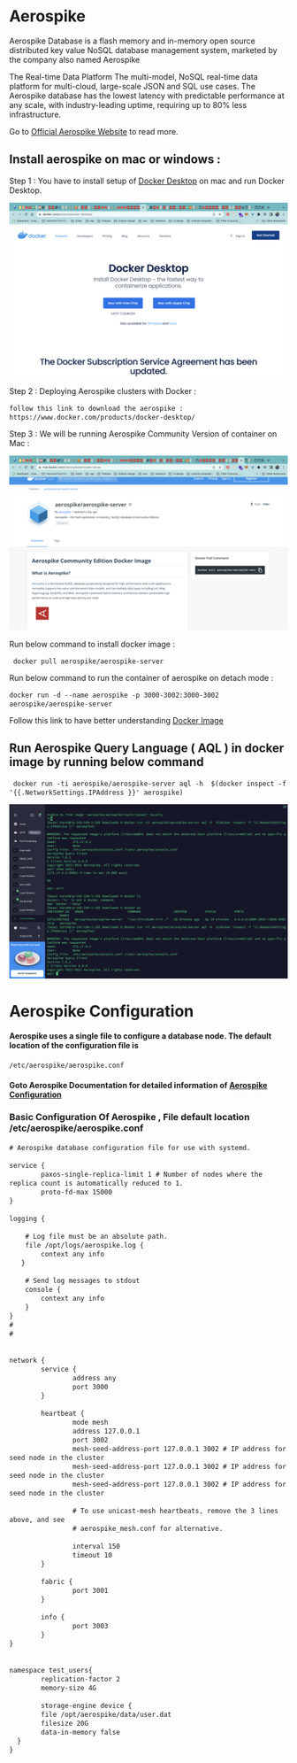 # Aerospike

Aerospike Database is a flash memory and in-memory open source distributed key value NoSQL database management system, marketed by the company also named Aerospike

The Real-time Data Platform
The multi-model, NoSQL real-time data platform for multi-cloud, large-scale JSON and SQL use cases. The Aerospike database has the lowest latency with predictable performance at any scale, with industry-leading uptime, requiring up to 80% less infrastructure.


Go to [Official Aerospike Website](https://aerospike.com/) to read more. 


## Install aerospike on mac or windows : 

Step 1 : You have to install setup of [Docker Desktop](https://www.docker.com/products/docker-desktop/) on mac and run Docker Desktop. 

<img src="https://github.com/harsh6768/flash-aerospike/blob/master/Images/Screenshot%202022-08-16%20at%2010.49.06%20PM.png"/>


Step 2 : Deploying Aerospike clusters with Docker :

    follow this link to download the aerospike : https://www.docker.com/products/docker-desktop/ 
 
Step 3 : We will be running Aerospike Community Version of container on Mac : 

<img src="https://github.com/harsh6768/flash-aerospike/blob/master/Images/Screenshot%202022-08-16%20at%2010.51.05%20PM.png"/>

        
Run below command  to install docker image : 
    
    
     docker pull aerospike/aerospike-server
     
     
Run below command to run the container of aerospike on detach mode : 

    
    docker run -d --name aerospike -p 3000-3002:3000-3002 aerospike/aerospike-server
    
    
    
Follow this link to have better understanding [Docker Image](https://hub.docker.com/r/aerospike/aerospike-server)




## Run Aerospike Query Language ( AQL ) in docker image by running below command

        
     docker run -ti aerospike/aerospike-server aql -h  $(docker inspect -f '{{.NetworkSettings.IPAddress }}' aerospike)


<img src="https://github.com/harsh6768/flash-aerospike/blob/master/Images/Screenshot%202022-08-16%20at%2011.16.27%20PM.png"/>

                                               
                                               
 # Aerospike Configuration 
 
 #### Aerospike uses a single file to configure a database node. The default location of the configuration file is 
 
    /etc/aerospike/aerospike.conf


#### Goto Aerospike Documentation for detailed information of [Aerospike Configuration](https://docs.aerospike.com/server/operations/configure)


### Basic Configuration Of Aerospike , File default location /etc/aerospike/aerospike.conf


    # Aerospike database configuration file for use with systemd.

    service {
            paxos-single-replica-limit 1 # Number of nodes where the replica count is automatically reduced to 1.
            proto-fd-max 15000
    }

    logging {

        # Log file must be an absolute path.
        file /opt/logs/aerospike.log {
            context any info
       }

        # Send log messages to stdout
        console {
            context any info
        }
    }
    #
    #


    network {
            service {
                    address any
                    port 3000
            }

            heartbeat {
                    mode mesh
                    address 127.0.0.1
                    port 3002
                    mesh-seed-address-port 127.0.0.1 3002 # IP address for seed node in the cluster
                    mesh-seed-address-port 127.0.0.1 3002 # IP address for seed node in the cluster
                    mesh-seed-address-port 127.0.0.1 3002 # IP address for seed node in the cluster

                    # To use unicast-mesh heartbeats, remove the 3 lines above, and see
                    # aerospike_mesh.conf for alternative.

                    interval 150
                    timeout 10
            }

            fabric {
                    port 3001
            }

            info {
                    port 3003
            }
    }


    namespace test_users{
            replication-factor 2
            memory-size 4G

            storage-engine device {
            file /opt/aerospike/data/user.dat
            filesize 20G
            data-in-memory false
      }
    }
